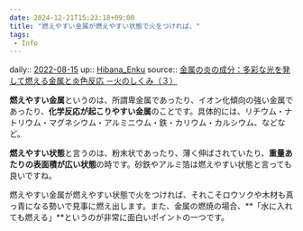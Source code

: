 ```yaml
---
date: 2024-12-21T15:23:18+09:00
title: "燃えやすい金属が燃えやすい状態で火をつければ、"
tags:
 - Info
---
```


daily:: [2022-08-15](Daily_Note/2022-08-15.md)
up:: [Hibana_Enku](../Bar/Novel/Nacaria/Hibana_Enku.md)
source:: [金属の炎の成分：多彩な光を発して燃える金属と炎色反応 －火のしくみ（３）](https://stonewashersjournal.com/2015/07/10/fire3/)

**燃えやすい金属**というのは、所謂卑金属であったり、イオン化傾向の強い金属であったり、**化学反応が起こりやすい金属**のことです。具体的には、リチウム・ナトリウム・マグネシウム・アルミニウム・鉄・カリウム・カルシウム、などなど。

**燃えやすい状態**と言うのは、粉末状であったり、薄く伸ばされていたり、**重量あたりの表面積が広い状態**の時です。砂鉄やアルミ箔は燃えやすい状態と言っても良いですね。

燃えやすい金属が燃えやすい状態で火をつければ、それこそロウソクや木材も真っ青になる勢いで見事に燃え出します。また、金属の燃焼の場合、**「水に入れても燃える」**というのが非常に面白いポイントの一つです。
